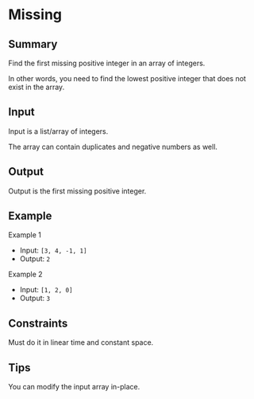 # Missing

## Summary

Find the first missing positive integer in an array of integers.

In other words, you need to find the lowest positive integer that does not exist in the array.

## Input

Input is a list/array of integers.

The array can contain duplicates and negative numbers as well.

## Output

Output is the first missing positive integer.

## Example

Example 1

* Input: `[3, 4, -1, 1]`
* Output: `2`

Example 2

* Input: `[1, 2, 0]`
* Output: `3`

## Constraints

Must do it in linear time and constant space.

## Tips

You can modify the input array in-place.